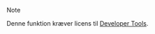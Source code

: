 <!-- markdownlint-disable-file MD041 -->
> [!NOTE]
> Denne funktion kræver licens til [Developer Tools][1].

<!-- Referenced links -->
[1]: ../../../../../en/admin/license/expander-services/tool-box.md

